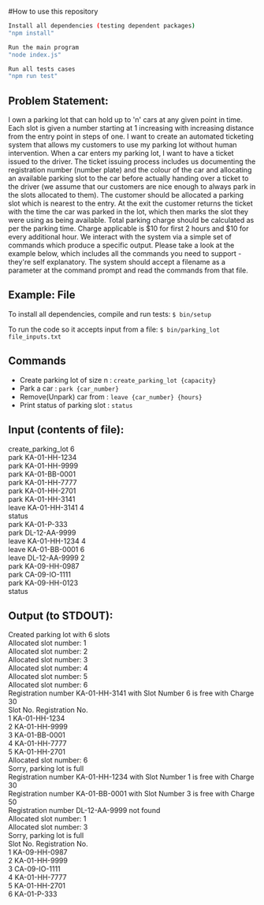 #How to use this repository

```bash
Install all dependencies (testing dependent packages)
"npm install"

Run the main program
"node index.js"

Run all tests cases
"npm run test"
```

Problem Statement:
-----------------------
I own a parking lot that can hold up to 'n' cars at any given point in time. Each slot is
given a number starting at 1 increasing with increasing distance from the entry point
in steps of one. I want to create an automated ticketing system that allows my
customers to use my parking lot without human intervention.
When a car enters my parking lot, I want to have a ticket issued to the driver. The
ticket issuing process includes us documenting the registration number (number
plate) and the colour of the car and allocating an available parking slot to the car
before actually handing over a ticket to the driver (we assume that our customers are
nice enough to always park in the slots allocated to them). The customer should be
allocated a parking slot which is nearest to the entry. At the exit the customer returns
the ticket with the time the car was parked in the lot, which then marks the slot they
were using as being available. Total parking charge should be calculated as per the
parking time. Charge applicable is $10 for first 2 hours and $10 for every additional
hour.
We interact with the system via a simple set of commands which produce a specific
output. Please take a look at the example below, which includes all the commands
you need to support - they're self explanatory. The system should accept a filename
as a parameter at the command prompt and read the commands from that file.

Example: File
-----------------------
To install all dependencies, compile and run tests:
`$ bin/setup`

To run the code so it accepts input from a file:
`$ bin/parking_lot file_inputs.txt`

Commands
-----------------------
* Create parking lot of size n : `create_parking_lot {capacity}`
* Park a car : `park {car_number}`
* Remove(Unpark) car from : `leave {car_number} {hours}`
* Print status of parking slot : `status`

Input (contents of file):
-----------------------
create_parking_lot 6<br />
park KA-01-HH-1234<br />
park KA-01-HH-9999<br />
park KA-01-BB-0001<br />
park KA-01-HH-7777<br />
park KA-01-HH-2701<br />
park KA-01-HH-3141<br />
leave KA-01-HH-3141 4<br />
status<br />
park KA-01-P-333<br />
park DL-12-AA-9999<br />
leave KA-01-HH-1234 4<br />
leave KA-01-BB-0001 6<br />
leave DL-12-AA-9999 2<br />
park KA-09-HH-0987<br />
park CA-09-IO-1111<br />
park KA-09-HH-0123<br />
status<br />

Output (to STDOUT):
-----------------------
Created parking lot with 6 slots<br />
Allocated slot number: 1<br />
Allocated slot number: 2<br />
Allocated slot number: 3<br />
Allocated slot number: 4<br />
Allocated slot number: 5<br />
Allocated slot number: 6<br />
Registration number KA-01-HH-3141 with Slot Number 6 is free with Charge 30<br />
Slot No. Registration No.<br />
1 KA-01-HH-1234<br />
2 KA-01-HH-9999<br />
3 KA-01-BB-0001<br />
4 KA-01-HH-7777<br />
5 KA-01-HH-2701<br />
Allocated slot number: 6<br />
Sorry, parking lot is full<br />
Registration number KA-01-HH-1234 with Slot Number 1 is free with Charge 30<br />
Registration number KA-01-BB-0001 with Slot Number 3 is free with Charge 50<br />
Registration number DL-12-AA-9999 not found<br />
Allocated slot number: 1<br />
Allocated slot number: 3<br />
Sorry, parking lot is full<br />
Slot No. Registration No.<br />
1 KA-09-HH-0987<br />
2 KA-01-HH-9999<br />
3 CA-09-IO-1111<br />
4 KA-01-HH-7777<br />
5 KA-01-HH-2701<br />
6 KA-01-P-333<br />
